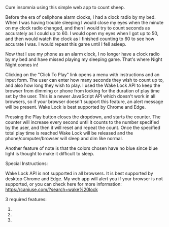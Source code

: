 Cure insomnia using this simple web app to count sheep. 

Before the era of cellphone alarm clocks, I had a clock radio by my bed.  When I was having trouble sleeping I would close my eyes when the minute on my clock radio changed, and then I would try to count seconds as accurately as I could up to 60.  I would open my eyes when I got up to 50, and then would watch the clock as I finished counting to 60 to see how accurate I was.  I would repeat this game until I fell asleep.

Now that I use my phone as an alarm clock, I no longer have a clock radio by my bed and have missed playing my sleeping game.  That's where Night Night comes in!

Clicking on the "Click To Play" link opens a menu with instructions and an input form.  The user can enter how many seconds they wish to count up to, and also how long they wish to play.  I used the Wake Lock API to keep the browser from dimming or phone from locking for the duration of play time set by the user.  This is a newer JavaScript API which doesn't work in all browsers, so if your browser doesn't support this feature, an alert message will be present. Wake Lock is best supported by Chrome and Edge.

Pressing the Play button closes the dropdown, and starts the counter.  The counter will increase every second until it counts to the number specified by the user, and then it will reset and repeat the count.  Once the specified total play time is reached Wake Lock will be released and the phone/computer/browser will sleep and dim like normal.

Another feature of note is that the colors chosen have no blue since blue light is thought to make it difficult to sleep.

Special Instructions:

Wake Lock API is not supported in all browsers.  It is best supported by desktop Chrome and Edge.  My web app will alert you if your browser is not supported, or you can check here for more information: https://caniuse.com/?search=wake%20lock

3 required features:

1. 

2.

3.

